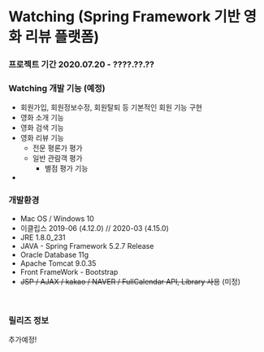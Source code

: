 # Watching (Spring Framework 기반 영화 리뷰 플랫폼)

<!--
//깃헙 레포 사용 언어 수
https://img.shields.io/github/languages/count/beygee/survive 
//깃헙 레포 최다빈도 언어
https://img.shields.io/github/languages/top/beygee/survive
//깃헙 레포 코드 용량
https://img.shields.io/github/languages/code-size/beygee/survive
//깃헙 레포 용량
https://img.shields.io/github/repo-size/beygee/survive
//깃헙 레포 오픈 이슈 개수
https://img.shields.io/github/issues/beygee/survive
//깃헙 레포 닫힌 이슈 개수
https://img.shields.io/github/issues-closed/beygee/survive
//깃헙 레포 주간 커밋 수
https://img.shields.io/github/commit-activity/w/beygee/survive
//깃헙 레포 라스트 커밋 날짜
https://img.shields.io/github/last-commit/beygee/survive
-->


### 프로젝트 기간 2020.07.20 - ????.??.??
 
### Watching 개발 기능 (예정)
 - 회원가입, 회원정보수정, 회원탈퇴 등 기본적인 회원 기능 구현
 - 영화 소개 기능
 - 영화 검색 기능
 - 영화 리뷰 기능
   - 전문 평론가 평가
   - 일반 관람객 평가
     - 별점 평가 기능
 - 
 
 
### 개발환경

 - Mac OS / Windows 10
 - 이클립스 2019-06 (4.12.0) // 2020-03 (4.15.0)
 - JRE 1.8.0_231
 - JAVA - Spring Framework 5.2.7 Release
 - Oracle Database 11g
 - Apache Tomcat 9.0.35
 - Front FrameWork - Bootstrap
 - ~~JSP / AJAX / kakao / NAVER / FullCalendar API, Library 사용~~ (미정)

<br>


### 릴리즈 정보

추가예정!
